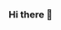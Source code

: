 ### Hi there 👋

<!--
**JasmineElm/JasmineElm** is a ✨ _special_ ✨ repository because its `README.md` (this file) appears on your GitHub profile.
[![wakatime](https://wakatime.com/badge/user/36bf122f-6a28-4b99-a221-4ae75be36620.svg)](https://wakatime.com/@36bf122f-6a28-4b99-a221-4ae75be36620)
Here are some ideas to get you started:

- 🔭 I’m currently working on ...
- 🌱 I’m currently learning ...
- 👯 I’m looking to collaborate on ...
- 🤔 I’m looking for help with ...
- 💬 Ask me about ...
- 📫 How to reach me: ...
- 😄 Pronouns: ...
- ⚡ Fun fact: ...
-->
